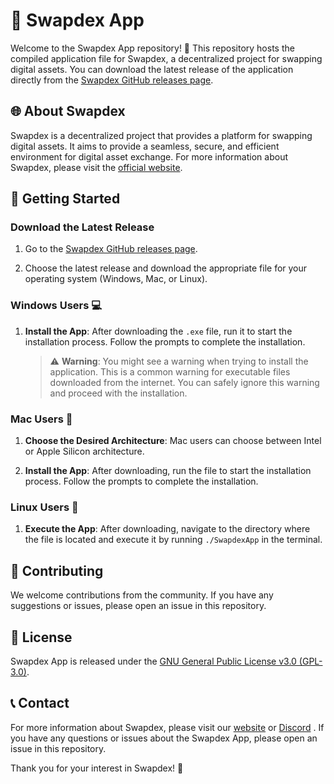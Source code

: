 # 🔄 Swapdex App

Welcome to the Swapdex App repository! 🎉 This repository hosts the compiled application file for Swapdex, a decentralized project for swapping digital assets. You can download the latest release of the application directly from the [Swapdex GitHub releases page](https://github.com/Swapdex-Protocol/Dashboard/releases).

## 🌐 About Swapdex

Swapdex is a decentralized project that provides a platform for swapping digital assets. It aims to provide a seamless, secure, and efficient environment for digital asset exchange. For more information about Swapdex, please visit the [official website](https://swapdex.network).

## 🚀 Getting Started

### Download the Latest Release

1. Go to the [Swapdex GitHub releases page](https://github.com/Swapdex-Protocol/Dashboard/releases).

2. Choose the latest release and download the appropriate file for your operating system (Windows, Mac, or Linux).

### Windows Users 💻

1. **Install the App**: After downloading the `.exe` file, run it to start the installation process. Follow the prompts to complete the installation.

    > ⚠️ **Warning**: You might see a warning when trying to install the application. This is a common warning for executable files downloaded from the internet. You can safely ignore this warning and proceed with the installation.

### Mac Users 🍎

1. **Choose the Desired Architecture**: Mac users can choose between Intel or Apple Silicon architecture.

2. **Install the App**: After downloading, run the file to start the installation process. Follow the prompts to complete the installation.

### Linux Users 🐧

1. **Execute the App**: After downloading, navigate to the directory where the file is located and execute it by running `./SwapdexApp` in the terminal.

## 🤝 Contributing

We welcome contributions from the community. If you have any suggestions or issues, please open an issue in this repository.

## 📜 License

Swapdex App is released under the [GNU General Public License v3.0 (GPL-3.0)](https://github.com/Swapdex-Protocol/Dashboard/blob/main/LICENSE).

## 📞 Contact

For more information about Swapdex, please visit our [website](https://swapdex.network) or [Discord](https://discord.swapdex.network) . If you have any questions or issues about the Swapdex App, please open an issue in this repository.

Thank you for your interest in Swapdex! 🎈
